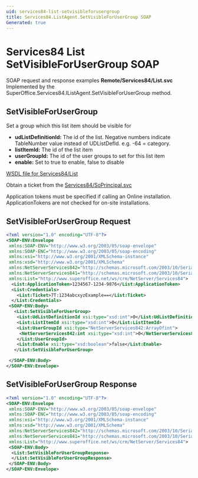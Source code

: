 ```yaml
---
uid: services84-list-setvisibleforusergroup
title: Services84.ListAgent.SetVisibleForUserGroup SOAP
Generated: true
---
```


# Services84 List SetVisibleForUserGroup SOAP

SOAP request and response examples **Remote/Services84/List.svc**
Implemented by the <see cref="M:SuperOffice.Services84.IListAgent.SetVisibleForUserGroup">SuperOffice.Services84.IListAgent.SetVisibleForUserGroup</see> method.

## SetVisibleForUserGroup

Set a group which this list item should be visible for

* **udListDefinitionId:** The id of the list. Negative numbers indicate TableNumber value instead of UDListDefId. e.g. -64 = category.
* **listItemId:** The id of the list item
* **userGroupId:** The id of the user groups to set for this list item
* **enable:** Set to true to enable, false to disable



[WSDL file for Services84/List](../Services84-List.md)

Obtain a ticket from the [Services84/SoPrincipal.svc](../SoPrincipal/index.md)

Application tokens must be specified if calling an Online installation. ApplicationTokens are not checked for on-site installations.

## SetVisibleForUserGroup Request

```xml
<?xml version="1.0" encoding="UTF-8"?>
<SOAP-ENV:Envelope
 xmlns:SOAP-ENV="http://www.w3.org/2003/05/soap-envelope"
 xmlns:SOAP-ENC="http://www.w3.org/2003/05/soap-encoding"
 xmlns:xsi="http://www.w3.org/2001/XMLSchema-instance"
 xmlns:xsd="http://www.w3.org/2001/XMLSchema"
 xmlns:NetServerServices842="http://schemas.microsoft.com/2003/10/Serialization/Arrays"
 xmlns:NetServerServices841="http://schemas.microsoft.com/2003/10/Serialization/"
 xmlns:List="http://www.superoffice.net/ws/crm/NetServer/Services84">
  <List:ApplicationToken>1234567-1234-9876</List:ApplicationToken>
  <List:Credentials>
    <List:Ticket>7T:1234abcxyzExample==</List:Ticket>
  </List:Credentials>
 <SOAP-ENV:Body>
   <List:SetVisibleForUserGroup>
    <List:UdListDefinitionId xsi:type="xsd:int">0</List:UdListDefinitionId>
    <List:ListItemId xsi:type="xsd:int">0</List:ListItemId>
    <List:UserGroupId xsi:type="NetServerServices842:ArrayOfint">
     <NetServerServices842:int xsi:type="xsd:int">0</NetServerServices842:int>
    </List:UserGroupId>
    <List:Enable xsi:type="xsd:boolean">false</List:Enable>
   </List:SetVisibleForUserGroup>

 </SOAP-ENV:Body>
</SOAP-ENV:Envelope>

```


## SetVisibleForUserGroup Response

```xml
<?xml version="1.0" encoding="UTF-8"?>
<SOAP-ENV:Envelope
 xmlns:SOAP-ENV="http://www.w3.org/2003/05/soap-envelope"
 xmlns:SOAP-ENC="http://www.w3.org/2003/05/soap-encoding"
 xmlns:xsi="http://www.w3.org/2001/XMLSchema-instance"
 xmlns:xsd="http://www.w3.org/2001/XMLSchema"
 xmlns:NetServerServices842="http://schemas.microsoft.com/2003/10/Serialization/Arrays"
 xmlns:NetServerServices841="http://schemas.microsoft.com/2003/10/Serialization/"
 xmlns:List="http://www.superoffice.net/ws/crm/NetServer/Services84">
 <SOAP-ENV:Body>
  <List:SetVisibleForUserGroupResponse>
  </List:SetVisibleForUserGroupResponse>
 </SOAP-ENV:Body>
</SOAP-ENV:Envelope>

```

